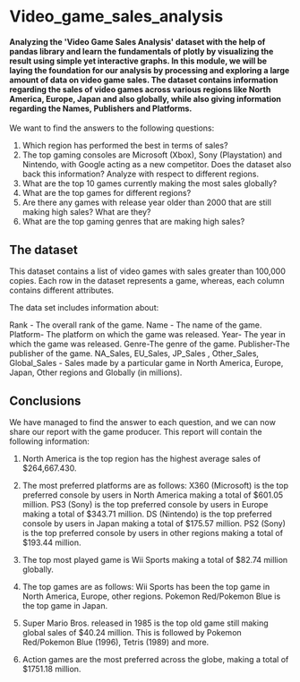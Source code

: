 # Video_game_sales_analysis

#### Analyzing the 'Video Game Sales Analysis' dataset with the help of pandas library and learn the fundamentals of plotly by visualizing the result using simple yet interactive graphs. In this module, we will be laying the foundation for our analysis by processing and exploring a large amount of data on video game sales. The dataset contains information regarding the sales of video games across various regions like North America, Europe, Japan and also globally, while also giving information regarding the Names, Publishers and Platforms. 

We want to find the answers to the following questions:

1. Which region has performed the best in terms of sales?
2. The top gaming consoles are Microsoft (Xbox), Sony (Playstation) and Nintendo, with Google acting as a new competitor. Does the dataset also back this information? Analyze with respect to different regions.
3. What are the top 10 games currently making the most sales globally?
4. What are the top games for different regions?
5. Are there any games with release year older than 2000 that are still making high sales? What are they?
6. What are the top gaming genres that are making high sales?

## The dataset
This dataset contains a list of video games with sales greater than 100,000 copies. Each row in the dataset represents a game, whereas, each column contains different attributes.

The data set includes information about:

Rank - The overall rank of the game.
Name - The name of the game.
Platform- The platform on which the game was released.
Year- The year in which the game was released.
Genre-The genre of the game.
Publisher-The publisher of the game.
NA_Sales, EU_Sales, JP_Sales , Other_Sales, Global_Sales - Sales made by a particular game in North America, Europe, Japan, Other regions and Globally (in millions).


## Conclusions
We have managed to find the answer to each question, and we can now share our report with the game producer. This report will contain the following information:

1. North America is the top region has the highest average sales of $264,667.430.

2. The most preferred platforms are as follows:
X360 (Microsoft) is the top preferred console by users in North America making a total of $601.05 million.
PS3 (Sony) is the top preferred console by users in Europe making a total of $343.71 million.
DS (Nintendo) is the top preferred console by users in Japan making a total of $175.57 million.
PS2 (Sony) is the top preferred console by users in other regions making a total of $193.44 million.

3. The top most played game is Wii Sports making a total of $82.74 million       globally.

4. The top games are as follows:
Wii Sports has been the top game in North America, Europe, other regions.
Pokemon Red/Pokemon Blue is the top game in Japan.

5. Super Mario Bros. released in 1985 is the top old game still making global sales of $40.24 million. This is followed by Pokemon Red/Pokemon Blue (1996), Tetris (1989) and more.

6. Action games are the most preferred across the globe, making a total of $1751.18 million.
